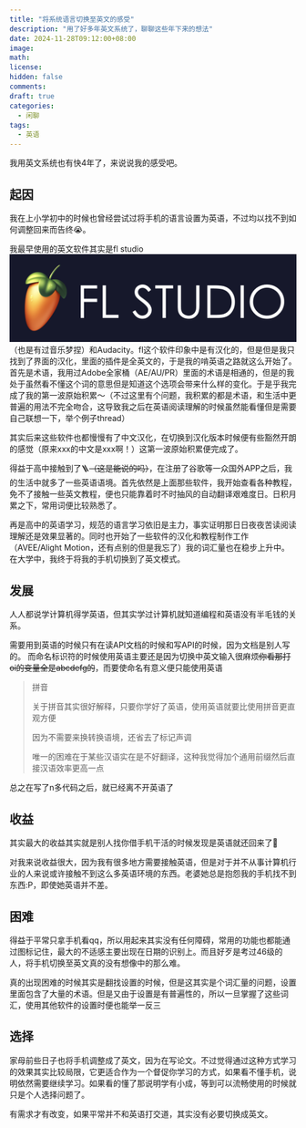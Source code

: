 ```yaml
---
title: "将系统语言切换至英文的感受"
description: "用了好多年英文系统了，聊聊这些年下来的想法"
date: 2024-11-28T09:12:00+08:00
image:
math:
license:
hidden: false
comments:
draft: true
categories:
  - 闲聊
tags:
  - 英语
---
```

我用英文系统也有快4年了，来说说我的感受吧。

## 起因

我在上小学初中的时候也曾经尝试过将手机的语言设置为英语，不过均以找不到如何调整回来而告终😭。

我最早使用的英文软件其实是fl studio![fl studio](image.png)（也是有过音乐梦捏）和Audacity。fl这个软件印象中是有汉化的，但是但是我只找到了界面的汉化，里面的插件是全英文的，于是我的啃英语之路就这么开始了。<br>
首先是术语，我用过Adobe全家桶（AE/AU/PR）里面的术语是相通的，但是的我处于虽然看不懂这个词的意思但是知道这个选项会带来什么样的变化。于是乎我完成了我的第一波原始积累～（不过这里有个问题，我积累的都是术语，和生活中更普遍的用法不完全吻合，这导致我之后在英语阅读理解的时候虽然能看懂但是需要自己联想一下，举个例子thread）

其实后来这些软件也都慢慢有了中文汉化，在切换到汉化版本时候便有些豁然开朗的感觉（原来xxx的中文是xxx啊！）这第一波原始积累便完成了。

得益于高中接触到了🪜~~（这是能说的吗）~~，在注册了谷歌等一众国外APP之后，我的生活中就多了一些英语语境。首先依然是上面那些软件，我开始查看各种教程，免不了接触一些英文教程，便也只能靠着时不时抽风的自动翻译艰难度日。日积月累之下，常用词便比较熟悉了。

再是高中的英语学习，规范的语言学习依旧是主力，事实证明那日日夜夜苦读阅读理解还是效果显著的。同时也开始了一些软件的汉化和教程制作工作（AVEE/Alight Motion，还有点别的但是我忘了）我的词汇量也在稳步上升中。在大学中，我终于将我的手机切换到了英文模式。

## 发展

人人都说学计算机得学英语，但其实学过计算机就知道编程和英语没有半毛钱的关系。

需要用到英语的时候只有在读API文档的时候和写API的时候，因为文档是别人写的。
而命名标识符的时候使用英语主要还是因为切换中英文输入很麻烦~~你看那打oi的变量全是abcdefg的~~，而要使命名有意义便只能使用英语

> 拼音
>
> 关于拼音其实很好解释，只要你学好了英语，使用英语就要比使用拼音更直观方便
>
> 因为不需要来换转换语境，还省去了标记声调
>
> 唯一的困难在于某些汉语实在是不好翻译，这种我觉得加个通用前缀然后直接汉语效率更高一点

总之在写了n多代码之后，就已经离不开英语了

## 收益

其实最大的收益其实就是别人找你借手机干活的时候发现是英语就还回来了🤣

对我来说收益很大，因为我有很多地方需要接触英语，但是对于并不从事计算机行业的人来说或许接触不到这么多英语环境的东西。老婆她总是抱怨我的手机找不到东西:P，即使她英语并不差。

## 困难

得益于平常只拿手机看qq，所以用起来其实没有任何障碍，常用的功能也都能通过图标记住，最大的不适感主要出现在日期的识别上。而且好歹是考过46级的人，将手机切换至英文真的没有想像中的那么难。

真的出现困难的时候其实是翻找设置的时候，但是这其实是个词汇量的问题，设置里面包含了大量的术语。但是又由于设置是有普遍性的，所以一旦掌握了这些词汇，使用其他软件的设置时便也能举一反三

## 选择

家母前些日子也将手机调整成了英文，因为在写论文。不过觉得通过这种方式学习的效果其实比较局限，它更适合作为一个督促你学习的方式，如果看不懂手机，说明依然需要继续学习。如果看的懂了那说明学有小成，等到可以流畅使用的时候就只是个人选择问题了。

有需求才有改变，如果平常并不和英语打交道，其实没有必要切换成英文。
